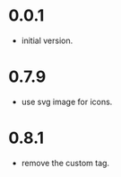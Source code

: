 
0.0.1
==================
  - initial version.

0.7.9
==================
  - use svg image for icons.

0.8.1
==================
  - remove the custom tag.

